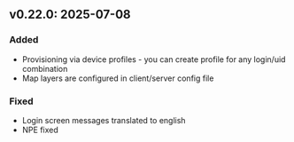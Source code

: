## v0.22.0: 2025-07-08
### Added
* Provisioning via device profiles - you can create profile for any login/uid combination
* Map layers are configured in client/server config file
### Fixed
* Login screen messages translated to english
* NPE fixed
